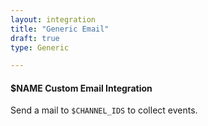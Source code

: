 ```yaml
---
layout: integration 
title: "Generic Email"
draft: true
type: Generic

---
```


#### $NAME Custom Email Integration

Send a mail to ``$CHANNEL_IDS`` to collect events.

